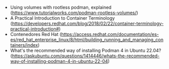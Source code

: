 * Using volumes with rootless podman, explained (https://www.tutorialworks.com/podman-rootless-volumes/)
* A Practical Introduction to Container Terminology (https://developers.redhat.com/blog/2018/02/22/container-terminology-practical-introduction#)
* Contenedores Red Hat (https://access.redhat.com/documentation/es-es/red_hat_enterprise_linux/8/html/building_running_and_managing_containers/index)
* What's the recommended way of installing Podman 4 in Ubuntu 22.04? (https://askubuntu.com/questions/1414446/whats-the-recommended-way-of-installing-podman-4-in-ubuntu-22-04)
